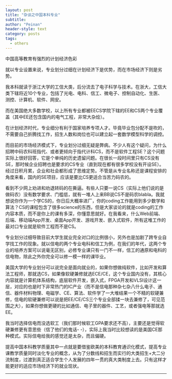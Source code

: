 ```yaml
---
layout: post
title: "杂谈之中国本科专业"
subtitle:
author: "Peinan"
header-style: text
category: posts
tags:
  - others
---
```


中国高等教育有强烈的计划经济色彩

就以专业设置来说，专业划分过细在计划经济下是优势，而在市场经济下则是劣势。

我本科就读于浙江大学的工信大类，后分流去了电子科学与技术。在浙大，工信大类下辖将近10个专业，包括了光电、电科、信工、微电子、控制自动化、生医、测控、计算机、软件、网安。

而在美国绝大多数学校，以上所有专业都被EECS学院下辖的EE和CS两个专业覆盖（其中EE还包含国内的电气工程，非常大杂烩）。

在计划经济时代，专业细分有利于国家培养专项人才。毕竟毕业包分配不是吹的，不需要自己折腾找工作，招生人数和岗位也可以建立起一套数学模型科学的调控。

而目前的市场经济模式下，专业划分过细无疑是弊病。不少人有这个疑问，为什么招聘中码农科班指代、或者更倾向于指代计科CS，而不是软件工程SE？这个问题实际上很好回答，它是个单纯的历史遗留问题。在很长一段时间里只有CS没有SE，那时候企业招聘也是要求的CS专业（直到现在都有很多学校没有开设SE）。经过日积月累，企业和社会都形成了思维定势。不管是从专业名称还是课程安排的角度来看，国内的SE项目，应该是要比CS更适合当苦力码农的。

看到不少网上劝进和劝退转码的在撕逼。有些人只要一说CS（实际上他们说的是做码农）没有数学要求、门槛低，就有一堆人上来BB说CS不是码农blabla。我就想说你作为一个学CS的，你日后大概率进厂，你的coding工作能用到多少数学和算法？CS的课程包含了很多science的东西，但是大家谈论的就是coding的工作内容本质，而不是你上的课有多深，你懂意思就好。在我看来，什么Web前端、后端、移动端App开发、桌面App开发、游戏开发、嵌入式软件，所有这堆工作的最对口专业就是软件工程而不是CS。

专业划分过细导致目前大学生就业完全对口的比例很小，另外也是加剧了跨专业自学找工作的现象。就以信电的两个专业电科和信工为例，在我们的年代，这两个专业的培养方案可以说毫无区别，必修专业课只有一门不一样，信工的通原和电科的信电物，除此之外你完全可以修一模一样的课毕业。

美国大学的专业划分可以说完全是面向就业的，如果你想做纯软件，比如开发和算法工程师，那就选CS，如果像软硬兼修就选ECE/CE，这个专业国内没有，其核心内容就是计算机体系结构，底层软件开发，嵌入式，FPGA开发和VLSI设计这一层，对应的也是时下非常热门的IC产业（而不是信电那种杂七杂八什么电子、通信、器件材料物理、电磁学、CE、算法、软件学了一大堆结果一个不精的软硬兼修，信电的软硬兼修可以说是把EE/CE/CS三个专业全部揉一块去兼修了，可见范围之大），如果你想做更硬的比如通信、电子里的器件、工艺，或者强电等那就选EE。

我当时选择信电而没选软工（我们那时候软工GPA要求还不高），主要还是觉得软硬兼修更有意思些（信了他们的鬼话- -），实际上我当时比较想读的是美国CE那种模式。实际信电给我的感觉还是太杂，而且偏硬。

提高中国本科教学质量其中一点就是要借鉴欧美的本科教育通识化模式，提高专业课教学质量同时淡化专业的概念，从为了分数线和招生而实行的大类招生+大二分流制度，过渡到真正适合学生个人发展的四年一贯的真大类制度上去。只有这样才能更好的适应市场经济下的就业现状。

---

